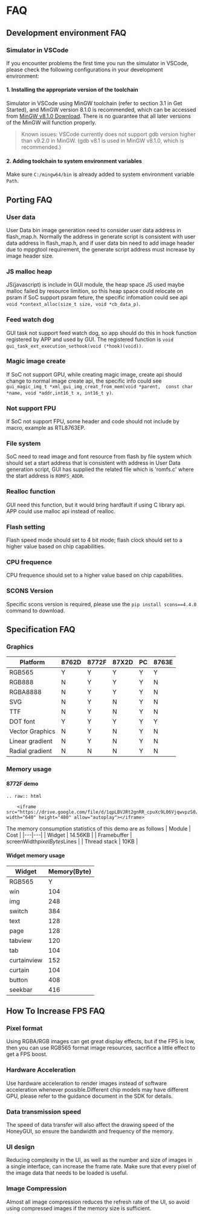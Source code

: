 # FAQ
## Development environment FAQ
### Simulator in VSCode
If you encounter problems the first time you run the simulator in VSCode, please check the following configurations in your development environment:
#### 1. Installing the appropriate version of the toolchain
Simulator in VSCode using MinGW toolchain (refer to section 3.1 in Get Started), and MinGW version 8.1.0 is recommended, which can be accessed from [MinGW v8.1.0 Download](https://sourceforge.net/projects/mingw-w64/files/Toolchains%20targetting%20Win64/Personal%20Builds/mingw-builds/8.1.0/threads-posix/sjlj/x86_64-8.1.0-release-posix-sjlj-rt_v6-rev0.7z). There is no guarantee that all later versions of the MinGW will function properly.
> Known issues: VSCode currently does not support gdb version higher than v9.2.0 in MinGW. (gdb v8.1 is used in MinGW v8.1.0, which is recommended.) 

#### 2. Adding toolchain to system environment variables
Make sure `C:/mingw64/bin` is already added to system environment variable `Path`.

## Porting FAQ
###  User data
User Data bin image generation need to consider user data address in flash_map.h. Normally the address in generate script is consistent with user data address in flash_map.h,
and if user data bin need to add image header due to mppgtool requirement, the generate script address must increase by image header size.
###  JS malloc heap
JS(javascript) is include in GUI module, the heap space JS used maybe malloc failed by resource limition, so this heap space could relocate on psram if SoC support psram feture, the specific
infomation could see api `void *context_alloc(size_t size, void *cb_data_p)`.
###  Feed watch dog
GUI task not support feed watch dog, so app should do this in hook function registered by APP and used by GUI. The registered function is `void gui_task_ext_execution_sethook(void (*hook)(void))`.
###  Magic image create
If SoC not support GPU, while creating magic image, create api should change to normal image create api, the specific info could see `gui_magic_img_t *xml_gui_img_creat_from_mem(void *parent,  const char *name, void *addr,int16_t x, int16_t y)`.
###  Not support FPU
If SoC not support FPU, some header and code should not include by macro, example as RTL8763EP.
###  File system
SoC need to read image and font resource from flash by file system which should set a start address that is consistent with address in User Data generation script, GUI has supplied the related file which is 'romfs.c' where the start address is `ROMFS_ADDR`.
###  Realloc function
GUI need this function, but it would bring hardfault if using C library api. APP could use malloc api instead of realloc.
###  Flash setting
Flash speed mode should set to 4 bit mode; flash clock should set to a higher value based on chip capabilities.
###  CPU frequence
CPU frequence should set to a higher value based on chip capabilities.
###  SCONS Version
Specific scons version is required, please use the `pip install scons==4.4.0` command to download.
## Specification FAQ
###  Graphics
| Platform  | 8762D  |8772F   |87X2D |PC   |8763E|
|---|---|---|---|---|---|
| RGB565  |  Y | Y  | Y  | Y  | Y  |
|  RGB888 | N  | Y  |  Y |  Y | N  |
|  RGBA8888 |  N | Y  |  Y | Y  | N  |
|  SVG | N  | Y   |  N |  Y  | N  |
| TTF | N  | Y   |  N |  Y  | N  |
| DOT font  |  Y | Y  | Y  | Y  |Y  |
|  Vector Graphics | N  | Y   |  N |  Y  |N |
|  Linear gradient | N  | Y   |  N |  Y  |N |
|  Radial gradient | N  | N   |  N |  Y  |N |

###  Memory usage
#### 8772F demo

```eval_rst
.. raw:: html

    <iframe src="https://drive.google.com/file/d/1qpLBVJRt2gnRR_cpuXc9L06VjqwvpzS0/preview" width="640" height="480" allow="autoplay"></iframe>
```
The memory consumption statistics of this demo are as follows
| Module | Cost  |
|---|---|
| Widget  |  14.56KB |
| Framebuffer  |  screenWidth*pixelBytes*Lines |
| Thread stack  |  10KB |

#### Widget memory usage
| Widget | Memory(Byte)  |
|---|---|
| RGB565  |  Y |
|win	|104|
|img	|248|
|switch	|384|
|text	|128|
|page 	|128|
|tabview	|120|
|tab	|104|
|curtainview	|152|
|curtain	|104|
|button	|408|
|seekbar	|416|

## How To Increase FPS FAQ

### Pixel format

Using RGBA/RGB images can get great display effects, but if the FPS is low, then you can use RGB565 format image resources, sacrifice a little effect to get a FPS boost.

### Hardware Acceleration

Use hardware acceleration to render images instead of software acceleration whenever possible.Different chip models may have different GPU, please refer to the guidance document in the SDK for details.

### Data transmission speed

The speed of data transfer will also affect the drawing speed of the HoneyGUI, so ensure the bandwidth and frequency of the memory.

### UI design

Reducing complexity in the UI, as well as the number and size of images in a single interface, can increase the frame rate. Make sure that every pixel of the image data that needs to be loaded is useful.

### Image Compression

Almost all image compression reduces the refresh rate of the UI, so avoid using compressed images if the memory size is sufficient.
